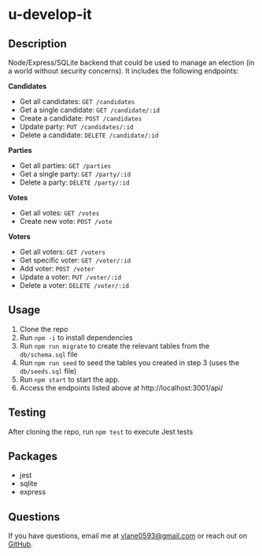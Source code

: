 # u-develop-it

## Description
Node/Express/SQLite backend that could be used to manage an election (in a world without security concerns). It includes the following endpoints:

**Candidates**
- Get all candidates:      `GET /candidates`
- Get a single candidate:  `GET /candidate/:id`
- Create a candidate:      `POST /candidates`
- Update party:            `PUT /candidates/:id`
- Delete a candidate:      `DELETE /candidate/:id`

**Parties**
- Get all parties:     `GET /parties`
- Get a single party:  `GET /party/:id`
- Delete a party:      `DELETE /party/:id`

**Votes**
- Get all votes:       `GET /votes`
- Create new vote:     `POST /vote`

**Voters**
- Get all voters:      `GET /voters`
- Get specific voter:  `GET /voter/:id`
- Add voter:           `POST /voter`
- Update a voter:      `PUT /voter/:id`
- Delete a voter:      `DELETE /voter/:id`

## Usage
1. Clone the repo
2. Run `npm -i` to install dependencies
3. Run `npm run migrate` to create the relevant tables from the `db/schema.sql` file
4. Run `npm run seed` to seed the tables you created in step 3 (uses the `db/seeds.sql` file)
5. Run `npm start` to start the app.
6. Access the endpoints listed above at http://localhost:3001/api/

## Testing
After cloning the repo, run `npm test` to execute Jest tests

## Packages
- jest
- sqlite
- express

## Questions
If you have questions, email me at [vlane0593@gmail.com](mailto:vlane0593@gmail.com) or reach out on [GitHub](https://www.github.com/vanessalane).
